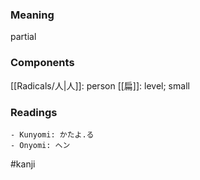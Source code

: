 ### Meaning

partial

### Components

[[Radicals/人|人]]: person [[扁]]: level; small

### Readings

```
- Kunyomi: かたよ.る
- Onyomi: ヘン
```

#kanji